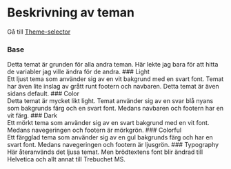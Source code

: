 Beskrivning av teman
============================
Gå till [Theme-selector](theme-selector)

### Base
<div class="colors base1"></div>
<div class="colors base2"></div>
<div class="colors base3"></div>
Detta temat är grunden för alla andra teman. Här lekte jag bara för att hitta de variabler jag ville ändra för de andra.
### Light
<div class="colors light1"></div>
<div class="colors light2"></div>
<div class="colors light3"></div>
Ett ljust tema som använder sig av en vit bakgrund med en svart font. Temat har även lite inslag av grått runt footern och navbaren. Detta temat är även sidans default.
### Color
<div class="colors color1"></div>
<div class="colors color2"></div>
<div class="colors color3"></div>
Detta temat är mycket likt light. Temat använder sig av en svar blå nyans som bakgrunds färg och en svart font. Medans navbaren och footern har en vit färg.
### Dark
<div class="colors dark1"></div>
<div class="colors dark2"></div>
<div class="colors dark3"></div>
Ett mörkt tema som använder sig av en svart bakgrund med en vit font. Medans navegeringen och footern är mörkgrön.
### Colorful
<div class="colors colorful1"></div>
<div class="colors colorful2"></div>
<div class="colors colorful3"></div>
Ett färgglad tema som använder sig av en gul bakgrunds färg och har en svart font. Medans navegeringen och footern är ljusgrön.
### Typography
<div class="colors light1"></div>
<div class="colors light2"></div>
<div class="colors light3"></div>
Här återanvänds det ljusa temat. Men brödtextens font blir ändrad till Helvetica och allt annat till Trebuchet MS.

